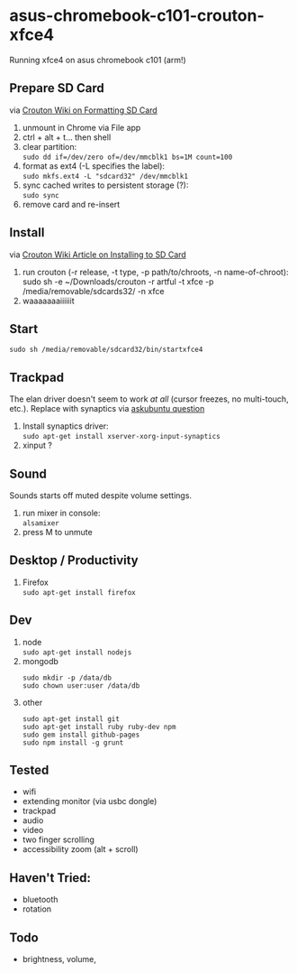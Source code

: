 # asus-chromebook-c101-crouton-xfce4
Running xfce4 on asus chromebook c101 (arm!)

## Prepare SD Card

via [Crouton Wiki on Formatting SD Card](https://github.com/dnschneid/crouton/wiki/Format-external-storage)

1. unmount in Chrome via File app
2. ctrl + alt + t... then shell
2. clear partition:<br>
    `sudo dd if=/dev/zero of=/dev/mmcblk1 bs=1M count=100`
3. format as ext4 (-L specifies the label):<br>
    `sudo mkfs.ext4 -L "sdcard32" /dev/mmcblk1`
4. sync cached writes to persistent storage (?):<br>
    `sudo sync`
5. remove card and re-insert

## Install

via [Crouton Wiki Article on Installing to SD Card](https://github.com/dnschneid/crouton/wiki/How-To-Install-To-External-Drive)

1. run crouton (-r release, -t type, -p path/to/chroots, -n name-of-chroot): <br>
    sudo sh -e ~/Downloads/crouton -r artful -t xfce -p /media/removable/sdcards32/ -n xfce
2. waaaaaaaiiiiiit

## Start

```sudo sh /media/removable/sdcard32/bin/startxfce4```

## Trackpad

The elan driver doesn't seem to work _at all_ (cursor freezes, no multi-touch, etc.). Replace with synaptics via [askubuntu question](https://askubuntu.com/questions/832094/synaptics-touchpadd-drivers-for-16-04)

1. Install synaptics driver:<br>
    `sudo apt-get install xserver-xorg-input-synaptics`
2. xinput ?

## Sound

Sounds starts off muted despite volume settings.

1. run mixer in console:<br>
    `alsamixer`
2. press M to unmute

## Desktop / Productivity

1. Firefox <br>
    `sudo apt-get install firefox`
    
## Dev

1. node <br>
    `sudo apt-get install nodejs`
2. mongodb <br>
    ```sudo apt-get install mongodb
    sudo mkdir -p /data/db
    sudo chown user:user /data/db
    ```
3. other <br>
    ```
    sudo apt-get install git
    sudo apt-get install ruby ruby-dev npm
    sudo gem install github-pages
    sudo npm install -g grunt
    ```

## Tested

* wifi
* extending monitor (via usbc dongle)
* trackpad
* audio
* video
* two finger scrolling
* accessibility zoom (alt + scroll)

## Haven't Tried:

* bluetooth
* rotation

## Todo

* brightness, volume, 

